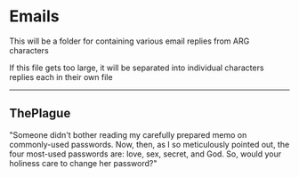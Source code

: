 Emails
======

This will be a folder for containing various email replies from ARG characters

If this file gets too large, it will be separated into individual characters replies each in their own file


------------------------
ThePlague
---------

"Someone didn't bother reading my carefully prepared memo on commonly-used passwords. Now, then, as I so meticulously pointed out, the four most-used passwords are: love, sex, secret, and God. So, would your holiness care to change her password?"
